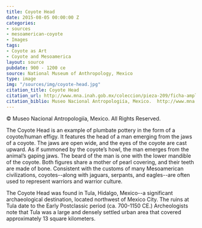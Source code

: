 ```yaml
---
title: Coyote Head
date: 2015-08-05 00:00:00 Z
categories:
- sources
- mesoamerican-coyote
- Images
tags:
- Coyote as Art
- Coyote and Mesoamerica
layout: source
pubdate: 900 - 1200 ce
source: National Museum of Anthropology, Mexico
type: image
img: "/sources/img/coyote-head.jpg"
citation_title: Coyote Head
citation_url: http://www.mna.inah.gob.mx/coleccion/pieza-209/ficha-ampliada.html
citation_biblio: Museo Nacional Antropologiía, Mexico.  http://www.mna.inah.gob.mx/coleccion/pieza-209/ficha-ampliada.html
---
```


© Museo Nacional Antropologiía, Mexico. All Rights Reserved. 

The Coyote Head is an example of plumbate pottery in the form of a coyote/human effigy. It features the head of a man emerging from the jaws of a coyote. The jaws are open wide, and the eyes of the coyote are cast upward.  As if summoned by the coyote’s howl, the man emerges from the animal’s gaping jaws.  The beard of the man is one with the lower mandible of the coyote.  Both figures share a mother of pearl covering, and their teeth are made of bone. Consistent with the customs of many Mesoamerican civilizations, coyotes--along with jaguars, serpants, and eagles--are often used to represent warriors and warrior culture. 

The Coyote Head was found in Tula, Hidalgo, Mexico--a significant archaeological destination, located northwest of Mexico City. The ruins at Tula date to the Early Postclassic period (ca. 700-1150 CE.)   Archeologists note that Tula was a large and densely settled urban area that covered approximately 13 square kilometers.
